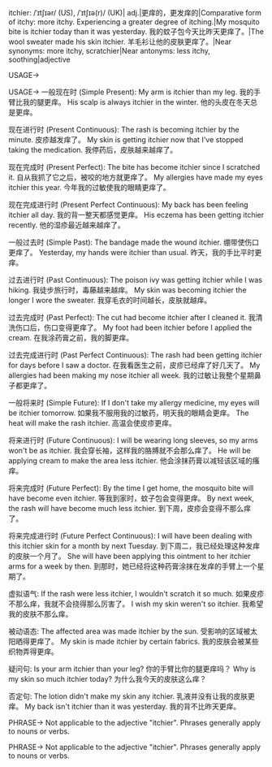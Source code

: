 itchier: /ˈɪtʃɪər/ (US), /ˈɪtʃɪə(r)/ (UK)| adj.|更痒的，更发痒的|Comparative form of itchy: more itchy.  Experiencing a greater degree of itching.|My mosquito bite is itchier today than it was yesterday. 我的蚊子包今天比昨天更痒了。|The wool sweater made his skin itchier. 羊毛衫让他的皮肤更痒了。|Near synonyms: more itchy, scratchier|Near antonyms: less itchy,  soothing|adjective

USAGE->

USAGE->
一般现在时 (Simple Present):
My arm is itchier than my leg. 我的手臂比我的腿更痒。
His scalp is always itchier in the winter. 他的头皮在冬天总是更痒。


现在进行时 (Present Continuous):
The rash is becoming itchier by the minute.  皮疹越发痒了。
My skin is getting itchier now that I've stopped taking the medication. 我停药后，皮肤越来越痒了。


现在完成时 (Present Perfect):
The bite has become itchier since I scratched it.  自从我抓了它之后，被咬的地方就更痒了。
My allergies have made my eyes itchier this year. 今年我的过敏使我的眼睛更痒了。


现在完成进行时 (Present Perfect Continuous):
My back has been feeling itchier all day. 我的背一整天都感觉更痒。
His eczema has been getting itchier recently. 他的湿疹最近越来越痒了。


一般过去时 (Simple Past):
The bandage made the wound itchier. 绷带使伤口更痒了。
Yesterday, my hands were itchier than usual. 昨天，我的手比平时更痒。


过去进行时 (Past Continuous):
The poison ivy was getting itchier while I was hiking. 我徒步旅行时，毒藤越来越痒。
My skin was becoming itchier the longer I wore the sweater. 我穿毛衣的时间越长，皮肤就越痒。


过去完成时 (Past Perfect):
The cut had become itchier after I cleaned it. 我清洗伤口后，伤口变得更痒了。
My foot had been itchier before I applied the cream. 在我涂药膏之前，我的脚更痒。


过去完成进行时 (Past Perfect Continuous):
The rash had been getting itchier for days before I saw a doctor. 在我看医生之前，皮疹已经痒了好几天了。
My allergies had been making my nose itchier all week. 我的过敏让我整个星期鼻子都更痒了。


一般将来时 (Simple Future):
If I don't take my allergy medicine, my eyes will be itchier tomorrow. 如果我不服用我的过敏药，明天我的眼睛会更痒。
The heat will make the rash itchier.  高温会使皮疹更痒。


将来进行时 (Future Continuous):
I will be wearing long sleeves, so my arms won't be as itchier. 我会穿长袖，这样我的胳膊就不会那么痒了。
He will be applying cream to make the area less itchier. 他会涂抹药膏以减轻该区域的瘙痒。


将来完成时 (Future Perfect):
By the time I get home, the mosquito bite will have become even itchier. 等我到家时，蚊子包会变得更痒。
By next week, the rash will have become much less itchier. 到下周，皮疹会变得不那么痒了。


将来完成进行时 (Future Perfect Continuous):
I will have been dealing with this itchier skin for a month by next Tuesday. 到下周二，我已经处理这种发痒的皮肤一个月了。
She will have been applying this ointment to her itchier arms for a week by then. 到那时，她已经将这种药膏涂抹在发痒的手臂上一个星期了。


虚拟语气:
If the rash were less itchier, I wouldn't scratch it so much. 如果皮疹不那么痒，我就不会挠得那么厉害了。
I wish my skin weren't so itchier. 我希望我的皮肤不那么痒。


被动语态:
The affected area was made itchier by the sun. 受影响的区域被太阳晒得更痒了。
My skin is made itchier by certain fabrics. 我的皮肤会被某些织物弄得更痒。


疑问句:
Is your arm itchier than your leg? 你的手臂比你的腿更痒吗？
Why is my skin so much itchier today? 为什么我今天的皮肤这么痒？


否定句:
The lotion didn't make my skin any itchier. 乳液并没有让我的皮肤更痒。
My back isn't itchier than it was yesterday. 我的背不比昨天更痒。

PHRASE->
Not applicable to the adjective "itchier".  Phrases generally apply to nouns or verbs.

PHRASE->
Not applicable to the adjective "itchier". Phrases generally apply to nouns or verbs.
